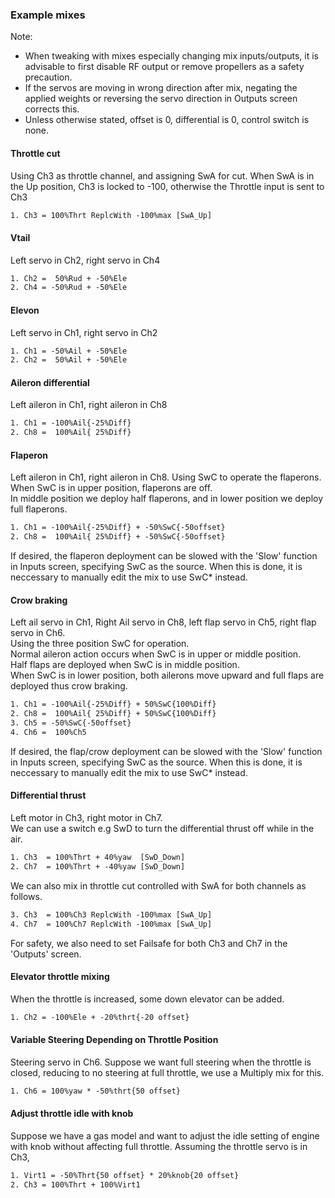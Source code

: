 ### Example mixes
Note:
- When tweaking with mixes especially changing mix inputs/outputs, it is advisable to first disable RF output or remove propellers as a safety precaution. 
- If the servos are moving in wrong direction after mix, negating the applied weights or reversing the servo direction in Outputs screen corrects this.
- Unless otherwise stated, offset is 0, differential is 0, control switch is none. 

#### Throttle cut
Using Ch3 as throttle channel, and assigning SwA for cut. When SwA is in the Up position, Ch3 is locked to -100, otherwise the Throttle input is sent to Ch3
```txt
1. Ch3 = 100%Thrt ReplcWith -100%max [SwA_Up]
```
#### Vtail
Left servo in Ch2, right servo in Ch4
```txt
1. Ch2 =  50%Rud + -50%Ele
2. Ch4 = -50%Rud + -50%Ele
```
#### Elevon
Left servo in Ch1, right servo in Ch2
```txt
1. Ch1 = -50%Ail + -50%Ele
2. Ch2 =  50%Ail + -50%Ele
```
#### Aileron differential
Left aileron in Ch1, right aileron in Ch8
```txt
1. Ch1 = -100%Ail{-25%Diff}
2. Ch8 =  100%Ail{ 25%Diff}
```
#### Flaperon
Left aileron in Ch1, right aileron in Ch8. Using SwC to operate the flaperons. 
<br>When SwC is in upper position, flaperons are off. 
<br>In middle position we deploy half flaperons, and in lower position we deploy full flaperons.
```txt
1. Ch1 = -100%Ail{-25%Diff} + -50%SwC{-50offset}
2. Ch8 =  100%Ail{ 25%Diff} + -50%SwC{-50offset}
```
If desired, the flaperon deployment can be slowed with the 'Slow' function in Inputs screen, specifying 
SwC as the source. When this is done, it is neccessary to manually edit the mix to use SwC* instead.

#### Crow braking 
Left ail servo in Ch1, Right Ail servo in Ch8, left flap servo in Ch5, right flap servo in Ch6.
<br>Using the three position SwC for operation. 
<br>Normal aileron action occurs when SwC is in upper or middle position. 
<br>Half flaps are deployed when SwC is in middle position.
<br>When SwC is in lower position, both ailerons move upward and full flaps are deployed
thus crow braking.
```txt
1. Ch1 = -100%Ail{-25%Diff} + 50%SwC{100%Diff}
2. Ch8 =  100%Ail{ 25%Diff} + 50%SwC{100%Diff}
3. Ch5 = -50%SwC{-50offset}
4. Ch6 =  100%Ch5
```
If desired, the flap/crow deployment can be slowed with the 'Slow' function in Inputs screen, specifying 
SwC as the source. When this is done, it is neccessary to manually edit the mix to use SwC* instead.

#### Differential thrust
Left motor in Ch3, right motor in Ch7. 
<br>We can use a switch e.g SwD to turn the differential thrust off while in the air.
```txt
1. Ch3  = 100%Thrt + 40%yaw  [SwD_Down]  
2. Ch7  = 100%Thrt + -40%yaw [SwD_Down]
``` 
We can also mix in throttle cut controlled with SwA for both channels as follows.
```txt
3. Ch3  = 100%Ch3 ReplcWith -100%max [SwA_Up]  
4. Ch7  = 100%Ch7 ReplcWith -100%max [SwA_Up]
```
For safety, we also need to set Failsafe for both Ch3 and Ch7 in the 'Outputs' screen.

#### Elevator throttle mixing
When the throttle is increased, some down elevator can be added. 
```txt
1. Ch2 = -100%Ele + -20%thrt{-20 offset}
```
#### Variable Steering Depending on Throttle Position
Steering servo in Ch6. Suppose we want full steering when the throttle is closed, reducing to no steering at full throttle, we use a Multiply mix for this. 
```txt
1. Ch6 = 100%yaw * -50%thrt{50 offset}
```
#### Adjust throttle idle with knob
Suppose we have a gas model and want to adjust the idle setting of engine with knob without affecting full throttle.
Assuming the throttle servo is in Ch3,
```txt
1. Virt1 = -50%Thrt{50 offset} * 20%knob{20 offset}
2. Ch3 = 100%Thrt + 100%Virt1
```
